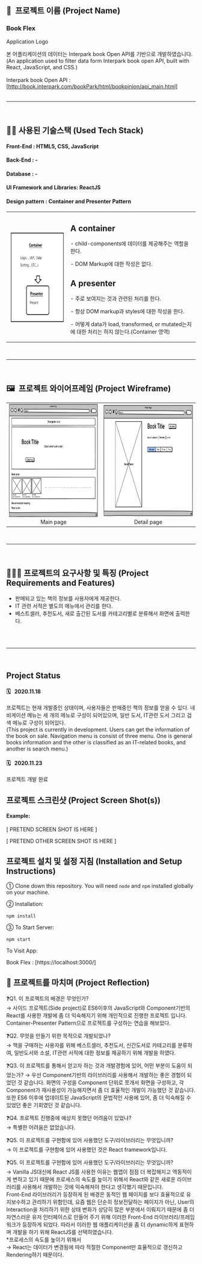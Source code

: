 ## 📂&nbsp; 프로젝트 이름 (Project Name)

### Book Flex

Application Logo

본 어플리케이션의 데이터는 Interpark book Open API를 기반으로 개발하였습니다.<br/>
(An application used to filter data form Interpark book open API, built with React, JavaScript, and CSS.)<br/>
<br/>
Interpark book Open API : [http://book.interpark.com/bookPark/html/bookpinion/api_main.html]
<br/>
<br/>

<hr/>
<br/>

## 👨‍💻&nbsp;사용된 기술스택 (Used Tech Stack)

#### Front-End : HTML5, CSS, JavaScript

#### Back-End : -

#### Database : -

#### UI Framework and Libraries: ReactJS

#### Design pattern : Container and Presenter Pattern

<table>
    <tr>
        <td>
            <img src = "imgs/container_presenter_pattern.png" alt="Markdown Monster icon" style="height: 250px; width:300px; float: left; margin-right: 10px;"/>
        </td>
        <td>
            <h2><b>A container</b></h2>
            <p>- child-components에 데이터를 제공해주는 역할을 한다.</p>
            <p>- DOM Markup에 대한 작성은 없다.</p>
            <p></p>
            <p></p>
            <h2><b>A presenter</b></h2>
            <p>- 주로 보여지는 것과 관련된 처리를 한다.</p>
            <p>- 항상 DOM markup과 styles에 대한 작성을 한다.</p>
            <p>- 어떻게 data가 load, transformed, or mutated는지에 대한 처리는 하지 않는다.(Container 영역)</p>
        </td>
    </tr>
</table>

<br/>
<hr/>
<br/>

## 🖼️&nbsp; 프로젝트 와이어프레임 (Project Wireframe)

<table>
    <tr>
        <td>
            <img src = "imgs/main_page.png" alt="Markdown Monster icon" style="height: 300px; width:400px; float: left; margin-right: 10px;"/>
        </td>
        <td>
            <img src = "imgs/detail_page.png" alt="Markdown Monster icon" style="height: 300px; width:400px; float: left; margin-right: 10px;"/>
        </td>
    </tr>
    <tr>
        <td style="text-align:center">Main page</td>
        <td style="text-align:center">Detail page</td>
    </tr>
</table>
<br/>
<hr/>
<br/>

## 🧑🏼‍💻&nbsp;프로젝트의 요구사항 및 특징 (Project Requirements and Features)

- 판매되고 있는 책의 정보를 사용자에게 제공한다.
- IT 관련 서적은 별도의 메뉴에서 관리를 한다.
- 베스트셀러, 추천도서, 새로 출간된 도서를 카테고리별로 분류해서 화면에 출력한다.
<br/>
<br/>
<hr/>
<br/>

## Project Status

#### 🗓️ &nbsp; 2020.11.18

프로젝트는 현재 개발중인 상태이며, 사용자들은 판매중인 책의 정보를 얻을 수 있다. 네비게이션 메뉴는 세 개의 메뉴로 구성이 되어있으며, 일반 도서, IT관련 도서 그리고 검색 메뉴로 구성이 되어있다. <br/>
(This project is currently in development. Users can get the information of the book on sale. Navigation menu is consist of three menu. One is general books information and the other is classified as an IT-related books, and another is search menu.)

#### 🗓️ &nbsp; 2020.11.23

프로젝트 개발 완료

## 프로젝트 스크린샷 (Project Screen Shot(s))

#### Example:

[ PRETEND SCREEN SHOT IS HERE ]

[ PRETEND OTHER SCREEN SHOT IS HERE ]

## 프로젝트 설치 및 설정 지침 (Installation and Setup Instructions)

① Clone down this repository. You will need `node` and `npm` installed globally on your machine.

② Installation:

`npm install`

③ To Start Server:

`npm start`

To Visit App:

Book Flex : [https://localhost:3000/]

## 🤔&nbsp;프로젝트를 마치며 (Project Reflection)

❓Q1.&nbsp;이 프로젝트의 배경은 무엇인가? <br/>
→ 사이드 프로젝트(Side project)로 ES6이후의 JavaScript와 Component기반의 React를 사용한 개발에 좀 더 익숙해지기 위해 개인적으로 진행한 프로젝트 입니다. Container-Presenter Pattern으로 프로젝트를 구성하는 연습을 해보았다.

❓Q2.&nbsp;무엇을 만들기 위한 목적으로 개발되었나? <br/>
→ 책을 구매하는 사용자를 위해 베스트셀러, 추천도서, 신간도서로 카테고리를 분류하여, 일반도서와 소설, IT관련 서적에 대한 정보를 제공하기 위해 개발을 하였다.

❓Q3.&nbsp;이 프로젝트를 통해서 얻고자 하는 것과 개발경험에 있어, 어떤 부분이 도움이 되었는가?
→ 우선 Component기반의 라이브러리를 사용해서 개발하는 좋은 경험이 되었던 것 같습니다. 화면의 구성을 Component 단위로 쪼개서 화면을 구성하고, 각 Component가 재사용성이 가능해지면서 좀 더 효율적인 개발이 가능했던 것 같습니다. 또한 ES6 이후에 업데이트된 JavaScript의 문법적인 사용에 있어, 좀 더 익숙해질 수 있었던 좋은 기회였던 것 같습니다.

❓Q4.&nbsp;프로젝트 진행중에 예상치 못했던 어려움이 있었나? <br/>
→ 특별한 어려움은 없었습니다.

❓Q5.&nbsp;이 프로젝트를 구현함에 있어 사용했던 도구/라이브러리는 무엇입니까? <br/>
→ 이 프로젝트를 구현함에 있어 사용했던 것은 React framework입니다.

❓Q5.&nbsp;이 프로젝트를 구현함에 있어 사용했던 도구/라이브러리는 무엇입니까? <br/>
→ Vanilla JS대신에 React JS를 사용한 이유는 웹앱이 점점 더 복잡해지고 역동적이게 변하고 있기 때문에 프로세스의 속도를 높이기 위해서 React와 같은 새로운 라이브러리를 사용해서 개발하는 것에 익숙해져야 한다고 생각했기 때문입니다.<br/>
Front-End 라이브러리가 등장하게 된 배경은 동적인 웹 페이지를 보다 효율적으로 유지보수하고 관리하기 위함인데, 요즘 웹은 단순히 정보전달하는 페이지가 아닌, User의 Interaction을 처리하기 위한 상태 변화가 상당히 많은 부분에서 이뤄지기 때문에 좀 더 자연스러운 유저 인터페이스로 만들어 주기 위해 이러한 Front-End 라이브러리/프레임워크가 등장하게 되었다. 따라서 이러한 웹 애플리케이션을 좀 더 dynamic하게 표현하며 개발을 하기 위해 ReactJS를 선택하였습니다. <br/> \*프로세스의 속도를 높이기 위해서<br/>
→ React는 데이터가 변경됨에 따라 적절한 Component만 효율적으로 갱신하고 Rendering하기 때문이다.
